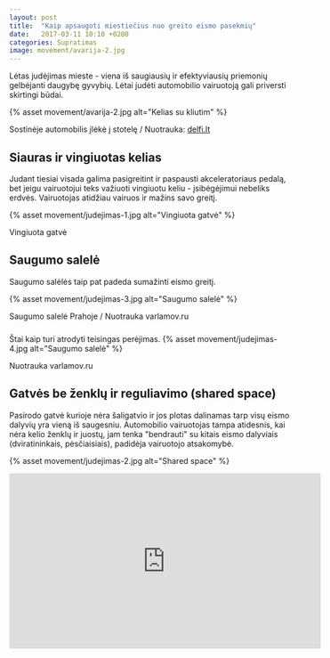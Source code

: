 ```yaml
---
layout: post
title:  "Kaip apsaugoti miestiečius nuo greito eismo pasekmių"
date:   2017-03-11 10:10 +0200
categories: Supratimas
image: movement/avarija-2.jpg
---
```

Lėtas judėjimas mieste - viena iš saugiausių ir efektyviausių 
priemonių gelbėjanti daugybę gyvybių. Lėtai judėti automobilio 
vairuotoją gali priversti skirtingi būdai.

{% asset movement/avarija-2.jpg alt="Kelias su kliutim" %}
<div class="lighter smaller" style="margin:0 0 24px;">Sostinėje automobilis įlėkė į stotelę / Nuotrauka: <a href="http://www.delfi.lt/news/daily/crime/sostineje-automobilis-ileke-i-stotele-suzalotuosius-gelbejo-vyriausybes-rumus-saugantys-pareigunai.d?id=69311086">delfi.lt</a></div>

## Siauras ir vingiuotas kelias


Judant tiesiai visada galima pasigreitint ir paspausti akceleratoriaus pedalą, bet jeigu vairuotojui
teks važiuoti vingiuotu keliu - įsibėgėjimui nebeliks erdvės. Vairuotojas atidžiau vairuos ir mažins savo greitį.

{% asset movement/judejimas-1.jpg alt="Vingiuota gatvė" %}
<div class="lighter smaller" style="margin:0 0 24px;">Vingiuota gatvė</div>

## Saugumo salelė

Saugumo salėlės taip pat padeda sumažinti eismo greitį.

{% asset movement/judejimas-3.jpg alt="Saugumo salelė" %}
<div class="lighter smaller" style="margin:0 0 24px;">Saugumo salelė Prahoje / Nuotrauka varlamov.ru</div>

Štai kaip turi atrodyti teisingas perėjimas.
{% asset movement/judejimas-4.jpg alt="Saugumo salelė" %}
<div class="lighter smaller" style="margin:0 0 24px;">Nuotrauka varlamov.ru</div>



## Gatvės be ženklų ir reguliavimo (shared space)
Pasirodo gatvė kurioje nėra šaligatvio ir jos plotas dalinamas tarp visų eismo dalyvių yra vieną iš saugesniu.
Automobilio vairuotojas tampa atidesnis, kai nėra kelio ženklų ir juostų, jam tenka "bendrauti" su kitais eismo dalyviais (dviratininkais, pėsčiaisiais), 
padidėja vairuotojo atsakomybė.

{% asset movement/judejimas-2.jpg alt="Shared space" %}
<div class="video-container">
<iframe width="560" height="315" src="https://www.youtube.com/embed/8OwcS9Gvgmg" frameborder="0" allowfullscreen></iframe>
</div>

